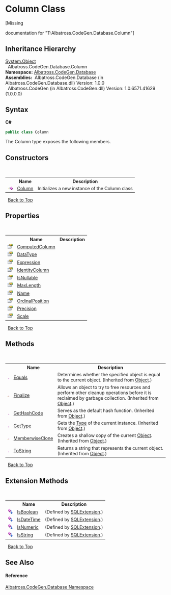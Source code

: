 # Column Class
 

\[Missing <summary> documentation for "T:Albatross.CodeGen.Database.Column"\]


## Inheritance Hierarchy
<a href="http://msdn2.microsoft.com/en-us/library/e5kfa45b" target="_blank">System.Object</a><br />&nbsp;&nbsp;Albatross.CodeGen.Database.Column<br />
**Namespace:**&nbsp;<a href="N_Albatross_CodeGen_Database.md">Albatross.CodeGen.Database</a><br />**Assemblies:**&nbsp;&nbsp;Albatross.CodeGen.Database (in Albatross.CodeGen.Database.dll) Version: 1.0.0<br />&nbsp;&nbsp;Albatross.CodeGen (in Albatross.CodeGen.dll) Version: 1.0.6571.41629 (1.0.0.0)<br />

## Syntax

**C#**<br />
``` C#
public class Column
```

The Column type exposes the following members.


## Constructors
&nbsp;<table><tr><th></th><th>Name</th><th>Description</th></tr><tr><td>![Public method](media/pubmethod.gif "Public method")</td><td><a href="M_Albatross_CodeGen_Database_Column__ctor.md">Column</a></td><td>
Initializes a new instance of the Column class</td></tr></table>&nbsp;
<a href="#column-class">Back to Top</a>

## Properties
&nbsp;<table><tr><th></th><th>Name</th><th>Description</th></tr><tr><td>![Public property](media/pubproperty.gif "Public property")</td><td><a href="P_Albatross_CodeGen_Database_Column_ComputedColumn.md">ComputedColumn</a></td><td /></tr><tr><td>![Public property](media/pubproperty.gif "Public property")</td><td><a href="P_Albatross_CodeGen_Database_Column_DataType.md">DataType</a></td><td /></tr><tr><td>![Public property](media/pubproperty.gif "Public property")</td><td><a href="P_Albatross_CodeGen_Database_Column_Expression.md">Expression</a></td><td /></tr><tr><td>![Public property](media/pubproperty.gif "Public property")</td><td><a href="P_Albatross_CodeGen_Database_Column_IdentityColumn.md">IdentityColumn</a></td><td /></tr><tr><td>![Public property](media/pubproperty.gif "Public property")</td><td><a href="P_Albatross_CodeGen_Database_Column_IsNullable.md">IsNullable</a></td><td /></tr><tr><td>![Public property](media/pubproperty.gif "Public property")</td><td><a href="P_Albatross_CodeGen_Database_Column_MaxLength.md">MaxLength</a></td><td /></tr><tr><td>![Public property](media/pubproperty.gif "Public property")</td><td><a href="P_Albatross_CodeGen_Database_Column_Name.md">Name</a></td><td /></tr><tr><td>![Public property](media/pubproperty.gif "Public property")</td><td><a href="P_Albatross_CodeGen_Database_Column_OrdinalPosition.md">OrdinalPosition</a></td><td /></tr><tr><td>![Public property](media/pubproperty.gif "Public property")</td><td><a href="P_Albatross_CodeGen_Database_Column_Precision.md">Precision</a></td><td /></tr><tr><td>![Public property](media/pubproperty.gif "Public property")</td><td><a href="P_Albatross_CodeGen_Database_Column_Scale.md">Scale</a></td><td /></tr></table>&nbsp;
<a href="#column-class">Back to Top</a>

## Methods
&nbsp;<table><tr><th></th><th>Name</th><th>Description</th></tr><tr><td>![Public method](media/pubmethod.gif "Public method")</td><td><a href="http://msdn2.microsoft.com/en-us/library/bsc2ak47" target="_blank">Equals</a></td><td>
Determines whether the specified object is equal to the current object.
 (Inherited from <a href="http://msdn2.microsoft.com/en-us/library/e5kfa45b" target="_blank">Object</a>.)</td></tr><tr><td>![Protected method](media/protmethod.gif "Protected method")</td><td><a href="http://msdn2.microsoft.com/en-us/library/4k87zsw7" target="_blank">Finalize</a></td><td>
Allows an object to try to free resources and perform other cleanup operations before it is reclaimed by garbage collection.
 (Inherited from <a href="http://msdn2.microsoft.com/en-us/library/e5kfa45b" target="_blank">Object</a>.)</td></tr><tr><td>![Public method](media/pubmethod.gif "Public method")</td><td><a href="http://msdn2.microsoft.com/en-us/library/zdee4b3y" target="_blank">GetHashCode</a></td><td>
Serves as the default hash function.
 (Inherited from <a href="http://msdn2.microsoft.com/en-us/library/e5kfa45b" target="_blank">Object</a>.)</td></tr><tr><td>![Public method](media/pubmethod.gif "Public method")</td><td><a href="http://msdn2.microsoft.com/en-us/library/dfwy45w9" target="_blank">GetType</a></td><td>
Gets the <a href="http://msdn2.microsoft.com/en-us/library/42892f65" target="_blank">Type</a> of the current instance.
 (Inherited from <a href="http://msdn2.microsoft.com/en-us/library/e5kfa45b" target="_blank">Object</a>.)</td></tr><tr><td>![Protected method](media/protmethod.gif "Protected method")</td><td><a href="http://msdn2.microsoft.com/en-us/library/57ctke0a" target="_blank">MemberwiseClone</a></td><td>
Creates a shallow copy of the current <a href="http://msdn2.microsoft.com/en-us/library/e5kfa45b" target="_blank">Object</a>.
 (Inherited from <a href="http://msdn2.microsoft.com/en-us/library/e5kfa45b" target="_blank">Object</a>.)</td></tr><tr><td>![Public method](media/pubmethod.gif "Public method")</td><td><a href="http://msdn2.microsoft.com/en-us/library/7bxwbwt2" target="_blank">ToString</a></td><td>
Returns a string that represents the current object.
 (Inherited from <a href="http://msdn2.microsoft.com/en-us/library/e5kfa45b" target="_blank">Object</a>.)</td></tr></table>&nbsp;
<a href="#column-class">Back to Top</a>

## Extension Methods
&nbsp;<table><tr><th></th><th>Name</th><th>Description</th></tr><tr><td>![Public Extension Method](media/pubextension.gif "Public Extension Method")</td><td><a href="M_Albatross_CodeGen_SQLExtension_IsBoolean.md">IsBoolean</a></td><td> (Defined by <a href="T_Albatross_CodeGen_SQLExtension.md">SQLExtension</a>.)</td></tr><tr><td>![Public Extension Method](media/pubextension.gif "Public Extension Method")</td><td><a href="M_Albatross_CodeGen_SQLExtension_IsDateTime.md">IsDateTime</a></td><td> (Defined by <a href="T_Albatross_CodeGen_SQLExtension.md">SQLExtension</a>.)</td></tr><tr><td>![Public Extension Method](media/pubextension.gif "Public Extension Method")</td><td><a href="M_Albatross_CodeGen_SQLExtension_IsNumeric.md">IsNumeric</a></td><td> (Defined by <a href="T_Albatross_CodeGen_SQLExtension.md">SQLExtension</a>.)</td></tr><tr><td>![Public Extension Method](media/pubextension.gif "Public Extension Method")</td><td><a href="M_Albatross_CodeGen_SQLExtension_IsString.md">IsString</a></td><td> (Defined by <a href="T_Albatross_CodeGen_SQLExtension.md">SQLExtension</a>.)</td></tr></table>&nbsp;
<a href="#column-class">Back to Top</a>

## See Also


#### Reference
<a href="N_Albatross_CodeGen_Database.md">Albatross.CodeGen.Database Namespace</a><br />
